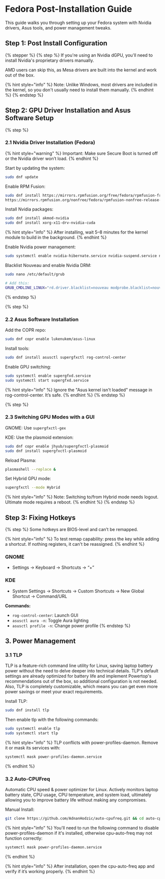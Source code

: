 # Fedora Post-Installation Guide

This guide walks you through setting up your Fedora system with Nvidia drivers, Asus tools, and power management tweaks.



## Step 1: Post Install Configuration

{% stepper %} {% step %} If you're using an Nvidia dGPU, you'll need to install Nvidia's proprietary drivers manually.

AMD users can skip this, as Mesa drivers are built into the kernel and work out of the box.

{% hint style="info" %} Note: Unlike Windows, most drivers are included in the kernel, so you don't usually need to install them manually. {% endhint %} {% endstep %}

## Step 2: GPU Driver Installation and Asus Software Setup

{% step %}

### 2.1 Nvidia Driver Installation (Fedora)

{% hint style="warning" %} Important: Make sure Secure Boot is turned off or the Nvidia driver won’t load. {% endhint %}

Start by updating the system:

```bash
sudo dnf update
```

Enable RPM Fusion:

```bash
sudo dnf install https://mirrors.rpmfusion.org/free/fedora/rpmfusion-free-release-$(rpm -E %fedora).noarch.rpm \
https://mirrors.rpmfusion.org/nonfree/fedora/rpmfusion-nonfree-release-$(rpm -E %fedora).noarch.rpm
```

Install Nvidia packages:

```bash
sudo dnf install akmod-nvidia
sudo dnf install xorg-x11-drv-nvidia-cuda
```

{% hint style="info" %} After installing, wait 5–8 minutes for the kernel module to build in the background. {% endhint %}

Enable Nvidia power management:

```bash
sudo systemctl enable nvidia-hibernate.service nvidia-suspend.service nvidia-resume.service nvidia-powerd.service
```

Blacklist Nouveau and enable Nvidia DRM:

```bash
sudo nano /etc/default/grub

# Add this:
GRUB_CMDLINE_LINUX="rd.driver.blacklist=nouveau modprobe.blacklist=nouveau nvidia-drm.modeset=1 rhgb quiet"
```

{% endstep %}

{% step %}

### 2.2 Asus Software Installation

Add the COPR repo:

```bash
sudo dnf copr enable lukenukem/asus-linux
```

Install tools:

```bash
sudo dnf install asusctl supergfxctl rog-control-center
```

Enable GPU switching:

```bash
sudo systemctl enable supergfxd.service
sudo systemctl start supergfxd.service
```

{% hint style="info" %} Ignore the "Asus kernel isn't loaded" message in rog-control-center. It’s safe. {% endhint %} {% endstep %}

{% step %}

### 2.3 Switching GPU Modes with a GUI

GNOME: Use `supergfxctl-gex`

KDE: Use the plasmoid extension:

```bash
sudo dnf copr enable jhyub/supergfxctl-plasmoid
sudo dnf install supergfxctl-plasmoid
```

Reload Plasma:

```bash
plasmashell --replace &
```

Set Hybrid GPU mode:

```bash
supergfxctl --mode Hybrid
```

{% hint style="info" %} Note: Switching to/from Hybrid mode needs logout. Ultimate mode requires a reboot. {% endhint %} {% endstep %}

## Step 3: Fixing Hotkeys

{% step %} Some hotkeys are BIOS-level and can’t be remapped.

{% hint style="info" %} To test remap capability: press the key while adding a shortcut. If nothing registers, it can't be reassigned. {% endhint %}

### GNOME

- Settings → Keyboard → Shortcuts → “+”

### KDE

- System Settings → Shortcuts → Custom Shortcuts → New Global Shortcut → Command/URL

**Commands:**

- `rog-control-center`: Launch GUI
- `asusctl aura -n`: Toggle Aura lighting
- `asusctl profile -n`: Change power profile {% endstep %}

## 3. Power Management
### 3.1 TLP

TLP is a feature-rich command line utility for Linux, saving laptop battery power without the need to delve deeper into technical details. TLP's default settings are already optimized for battery life and implement Powertop's recommendations out of the box, so additional configuration is not needed. Also, TLP is completely customizable, which means you can get even more power savings or meet your exact requirements.

Install TLP:

```bash
sudo dnf install tlp
```

Then enable tlp with the following commands:
```bash
sudo systemctl enable tlp
sudo systemctl start tlp
```

{% hint style="info" %}
TLP conflicts with power-profiles-daemon. Remove it or mask its services with:

```bash
systemctl mask power-profiles-daemon.service
```

{% endhint %}
### 3.2 Auto-CPUFreq

Automatic CPU speed & power optimizer for Linux. Actively monitors laptop battery state, CPU usage, CPU temperature, and system load, ultimately allowing you to improve battery life without making any compromises.

Manual Install:

```bash
git clone https://github.com/AdnanHodzic/auto-cpufreq.git && cd auto-cpufreq && sudo ./auto-cpufreq-installer
```


{% hint style="info" %}
You'll need to run the following command to disable power-profiles-daemon if it's installed, otherwise cpu-auto-freq may not function correctly:

```bash
systemctl mask power-profiles-daemon.service
```

{% endhint %}



{% hint style="info" %}
After installation, open the cpu-auto-freq app and verify if it’s working properly.
{% endhint %}
